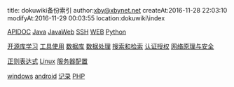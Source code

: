 title:  dokuwiki备份索引
author:xby@xbynet.net
createAt:2016-11-28 22:03:10
modifyAt:2016-11-29 00:03:55
location:dokuwiki\index

[APIDOC](/pages/dokuwiki/apidoc)
[Java](/pages/dokuwiki/java)
[JavaWeb](/pages/dokuwiki/java_web)
[SSH](/pages/dokuwiki/archive/ssh)
[WEB](/pages/dokuwiki/web)
[Python](/pages/dokuwiki/python)

[开源库学习](/pages/dokuwiki/开源库学习)
[工具使用](/pages/dokuwiki/工具使用)
[数据库](/pages/dokuwiki/数据库)
[数据处理](/pages/dokuwiki/dataprocess)
[搜索和检索](/pages/dokuwiki/search)
[认证授权](/pages/dokuwiki/security)
[网络原理与安全](/pages/dokuwiki/netsecurity)

[正则表达式](/pages/dokuwiki/正则表达式)
[Linux](/pages/dokuwiki/linux)
[服务器配置](/pages/dokuwiki/服务器配置)

[windows](/pages/dokuwiki/windows)
[android](/pages/dokuwiki/android)
[记录](/pages/dokuwiki/记录)
[PHP](/pages/dokuwiki/php)